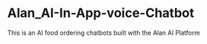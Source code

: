 # Alan_AI-In-App-voice-Chatbot
This is an AI  food ordering chatbots built with the Alan AI Platform
